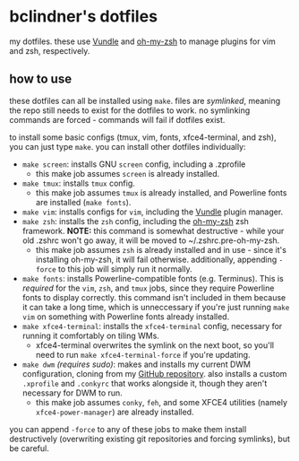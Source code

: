 # bclindner's dotfiles

my dotfiles. these use [Vundle](https://github.com/VundleVim/Vundle.vim) and [oh-my-zsh](https://github.com/robbyrussell/oh-my-zsh) to manage plugins for vim and zsh, respectively.

## how to use

these dotfiles can all be installed using `make`. files are *symlinked*, meaning the repo still needs to exist for the dotfiles to work. no symlinking commands are forced - commands will fail if dotfiles exist.

to install some basic configs (tmux, vim, fonts, xfce4-terminal, and zsh), you can just type `make`. you can install other dotfiles individually:

* `make screen`: installs GNU `screen` config, including a .zprofile
  * this make job assumes `screen` is already installed.
* `make tmux`: installs `tmux` config.
  * this make job assumes `tmux` is already installed, and Powerline fonts are installed (`make fonts`).
* `make vim`: installs configs for `vim`, including the [Vundle](https://github.com/VundleVim/Vundle.vim) plugin manager.
* `make zsh`: installs the `zsh` config, including the [oh-my-zsh](https://github.com/robbyrussell/oh-my-zsh) zsh framework. **NOTE:** this command is somewhat destructive - while your old .zshrc won't go away, it will be moved to ~/.zshrc.pre-oh-my-zsh.
  * this make job assumes `zsh` is already installed and in use - since it's installing oh-my-zsh, it will fail otherwise. additionally, appending `-force` to this job will simply run it normally.
* `make fonts`: installs Powerline-compatible fonts (e.g. Terminus). This is *required* for the `vim`, `zsh`, and `tmux` jobs, since they require Powerline fonts to display correctly. this command isn't included in them because it can take a long time, which is unneccessary if you're just running `make vim` on something with Powerline fonts already installed.
* `make xfce4-terminal`: installs the `xfce4-terminal` config, necessary for running it comfortably on tiling WMs.
  * xfce4-terminal overwrites the symlink on the next boot, so you'll need to run `make xfce4-terminal-force` if you're updating.
* `make dwm` *(requires sudo)*: makes and installs my current DWM configuration, cloning from my [GitHub repository](https://github.com/bclindner/dwm). also installs a custom `.xprofile` and `.conkyrc` that works alongside it, though they aren't necessary for DWM to run.
  * this make job assumes `conky`, `feh`, and some XFCE4 utilities (namely `xfce4-power-manager`) are already installed.

you can append `-force` to any of these jobs to make them install destructively (overwriting existing git repositories and forcing symlinks), but be careful.
